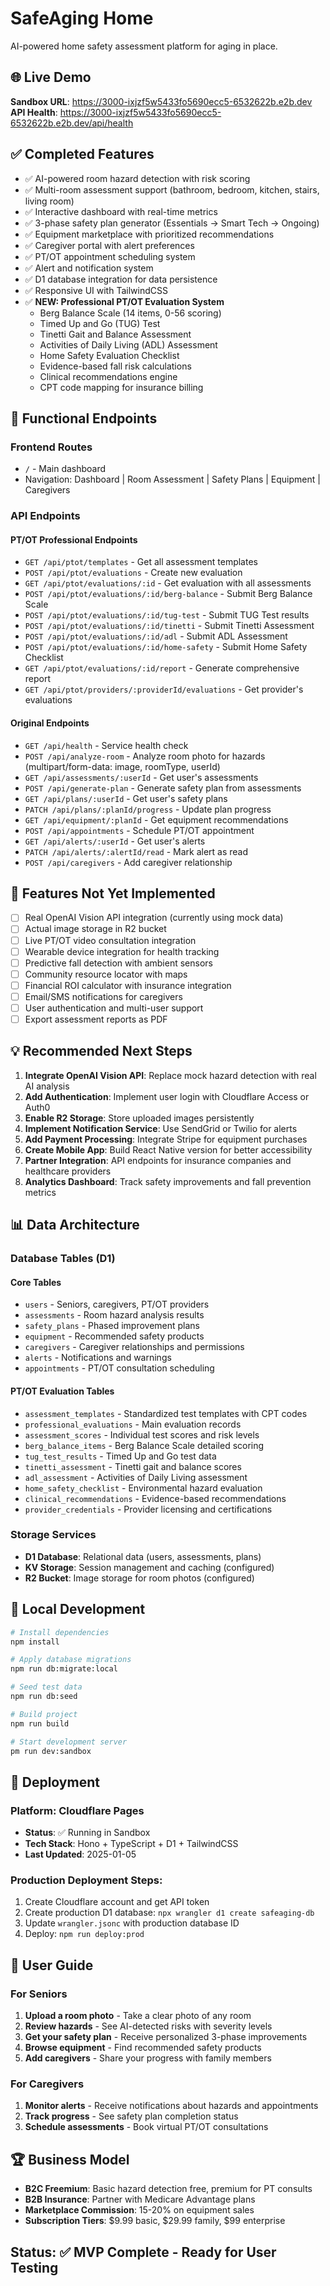 # SafeAging Home

AI-powered home safety assessment platform for aging in place.

## 🌐 Live Demo
**Sandbox URL**: https://3000-ixjzf5w5433fo5690ecc5-6532622b.e2b.dev
**API Health**: https://3000-ixjzf5w5433fo5690ecc5-6532622b.e2b.dev/api/health

## ✅ Completed Features
- ✅ AI-powered room hazard detection with risk scoring
- ✅ Multi-room assessment support (bathroom, bedroom, kitchen, stairs, living room)
- ✅ Interactive dashboard with real-time metrics
- ✅ 3-phase safety plan generator (Essentials → Smart Tech → Ongoing)
- ✅ Equipment marketplace with prioritized recommendations
- ✅ Caregiver portal with alert preferences
- ✅ PT/OT appointment scheduling system
- ✅ Alert and notification system
- ✅ D1 database integration for data persistence
- ✅ Responsive UI with TailwindCSS
- ✅ **NEW: Professional PT/OT Evaluation System**
  - Berg Balance Scale (14 items, 0-56 scoring)
  - Timed Up and Go (TUG) Test
  - Tinetti Gait and Balance Assessment
  - Activities of Daily Living (ADL) Assessment
  - Home Safety Evaluation Checklist
  - Evidence-based fall risk calculations
  - Clinical recommendations engine
  - CPT code mapping for insurance billing

## 🎯 Functional Endpoints

### Frontend Routes
- `/` - Main dashboard
- Navigation: Dashboard | Room Assessment | Safety Plans | Equipment | Caregivers

### API Endpoints

#### PT/OT Professional Endpoints
- `GET /api/ptot/templates` - Get all assessment templates
- `POST /api/ptot/evaluations` - Create new evaluation
- `GET /api/ptot/evaluations/:id` - Get evaluation with all assessments
- `POST /api/ptot/evaluations/:id/berg-balance` - Submit Berg Balance Scale
- `POST /api/ptot/evaluations/:id/tug-test` - Submit TUG Test results
- `POST /api/ptot/evaluations/:id/tinetti` - Submit Tinetti Assessment
- `POST /api/ptot/evaluations/:id/adl` - Submit ADL Assessment
- `POST /api/ptot/evaluations/:id/home-safety` - Submit Home Safety Checklist
- `GET /api/ptot/evaluations/:id/report` - Generate comprehensive report
- `GET /api/ptot/providers/:providerId/evaluations` - Get provider's evaluations

#### Original Endpoints
- `GET /api/health` - Service health check
- `POST /api/analyze-room` - Analyze room photo for hazards (multipart/form-data: image, roomType, userId)
- `GET /api/assessments/:userId` - Get user's assessments
- `POST /api/generate-plan` - Generate safety plan from assessments
- `GET /api/plans/:userId` - Get user's safety plans
- `PATCH /api/plans/:planId/progress` - Update plan progress
- `GET /api/equipment/:planId` - Get equipment recommendations
- `POST /api/appointments` - Schedule PT/OT appointment
- `GET /api/alerts/:userId` - Get user's alerts
- `PATCH /api/alerts/:alertId/read` - Mark alert as read
- `POST /api/caregivers` - Add caregiver relationship

## 🚀 Features Not Yet Implemented
- [ ] Real OpenAI Vision API integration (currently using mock data)
- [ ] Actual image storage in R2 bucket
- [ ] Live PT/OT video consultation integration
- [ ] Wearable device integration for health tracking
- [ ] Predictive fall detection with ambient sensors
- [ ] Community resource locator with maps
- [ ] Financial ROI calculator with insurance integration
- [ ] Email/SMS notifications for caregivers
- [ ] User authentication and multi-user support
- [ ] Export assessment reports as PDF

## 💡 Recommended Next Steps
1. **Integrate OpenAI Vision API**: Replace mock hazard detection with real AI analysis
2. **Add Authentication**: Implement user login with Cloudflare Access or Auth0
3. **Enable R2 Storage**: Store uploaded images persistently
4. **Implement Notification Service**: Use SendGrid or Twilio for alerts
5. **Add Payment Processing**: Integrate Stripe for equipment purchases
6. **Create Mobile App**: Build React Native version for better accessibility
7. **Partner Integration**: API endpoints for insurance companies and healthcare providers
8. **Analytics Dashboard**: Track safety improvements and fall prevention metrics

## 📊 Data Architecture

### Database Tables (D1)

#### Core Tables
- `users` - Seniors, caregivers, PT/OT providers
- `assessments` - Room hazard analysis results
- `safety_plans` - Phased improvement plans
- `equipment` - Recommended safety products
- `caregivers` - Caregiver relationships and permissions
- `alerts` - Notifications and warnings
- `appointments` - PT/OT consultation scheduling

#### PT/OT Evaluation Tables
- `assessment_templates` - Standardized test templates with CPT codes
- `professional_evaluations` - Main evaluation records
- `assessment_scores` - Individual test scores and risk levels
- `berg_balance_items` - Berg Balance Scale detailed scoring
- `tug_test_results` - Timed Up and Go test data
- `tinetti_assessment` - Tinetti gait and balance scores
- `adl_assessment` - Activities of Daily Living assessment
- `home_safety_checklist` - Environmental hazard evaluation
- `clinical_recommendations` - Evidence-based recommendations
- `provider_credentials` - Provider licensing and certifications

### Storage Services
- **D1 Database**: Relational data (users, assessments, plans)
- **KV Storage**: Session management and caching (configured)
- **R2 Bucket**: Image storage for room photos (configured)

## 🔧 Local Development

```bash
# Install dependencies
npm install

# Apply database migrations
npm run db:migrate:local

# Seed test data
npm run db:seed

# Build project
npm run build

# Start development server
pm run dev:sandbox
```

## 🚀 Deployment

### Platform: Cloudflare Pages
- **Status**: ✅ Running in Sandbox
- **Tech Stack**: Hono + TypeScript + D1 + TailwindCSS
- **Last Updated**: 2025-01-05

### Production Deployment Steps:
1. Create Cloudflare account and get API token
2. Create production D1 database: `npx wrangler d1 create safeaging-db`
3. Update `wrangler.jsonc` with production database ID
4. Deploy: `npm run deploy:prod`

## 👥 User Guide

### For Seniors
1. **Upload a room photo** - Take a clear photo of any room
2. **Review hazards** - See AI-detected risks with severity levels
3. **Get your safety plan** - Receive personalized 3-phase improvements
4. **Browse equipment** - Find recommended safety products
5. **Add caregivers** - Share your progress with family members

### For Caregivers
1. **Monitor alerts** - Receive notifications about hazards and appointments
2. **Track progress** - See safety plan completion status
3. **Schedule assessments** - Book virtual PT/OT consultations

## 🏆 Business Model
- **B2C Freemium**: Basic hazard detection free, premium for PT consults
- **B2B Insurance**: Partner with Medicare Advantage plans
- **Marketplace Commission**: 15-20% on equipment sales
- **Subscription Tiers**: $9.99 basic, $29.99 family, $99 enterprise

## Status: ✅ MVP Complete - Ready for User Testing
